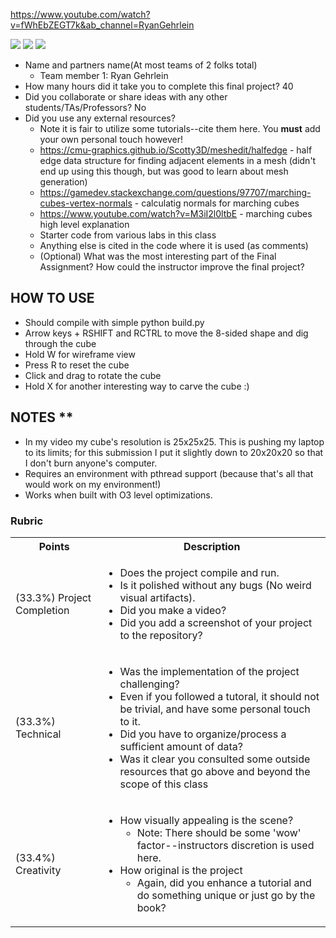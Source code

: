https://www.youtube.com/watch?v=fWhEbZEGT7k&ab_channel=RyanGehrlein

<img src=".part1/media/Screenshot_1.png">
<img src=".part1/media/Screenshot_2.png">
<img src=".part1/media/Screenshot_3.png">

* Name and partners name(At most teams of 2 folks total)
  * Team member 1: Ryan Gehrlein
* How many hours did it take you to complete this final project? 40
* Did you collaborate or share ideas with any other students/TAs/Professors? No
* Did you use any external resources? 
  * Note it is fair to utilize some tutorials--cite them here. You **must** add your own personal touch however!
  * https://cmu-graphics.github.io/Scotty3D/meshedit/halfedge - half edge data structure for finding adjacent elements in a mesh (didn't end up using this though, but was good to learn about mesh generation)
  * https://gamedev.stackexchange.com/questions/97707/marching-cubes-vertex-normals - calculatig normals for marching cubes
  * https://www.youtube.com/watch?v=M3iI2l0ltbE - marching cubes high level explanation
  * Starter code from various labs in this class
  * Anything else is cited in the code where it is used (as comments)
  * (Optional) What was the most interesting part of the Final Assignment? How could the instructor improve the final project?

## HOW TO USE

* Should compile with simple python build.py
* Arrow keys + RSHIFT and RCTRL to move the 8-sided shape and dig through the cube
* Hold W for wireframe view
* Press R to reset the cube
* Click and drag to rotate the cube
* Hold X for another interesting way to carve the cube :)

## NOTES **

* In my video my cube's resolution is 25x25x25. This is pushing my laptop to its limits; for this submission I put it slightly down to 20x20x20 so that I don't burn anyone's computer.
* Requires an environment with pthread support (because that's all that would work on my environment!)
* Works when built with O3 level optimizations.

### Rubric

<table>
  <tbody>
    <tr>
      <th>Points</th>
      <th align="center">Description</th>
    </tr>
    <tr>
      <td>(33.3%) Project Completion</td>
     <td align="left"><ul><li>Does the project compile and run.</li><li>Is it polished without any bugs (No weird visual artifacts).</li><li>Did you make a video?</li><li>Did you add a screenshot of your project to the repository?</li></ul></td>
    </tr>
    <tr>
      <td>(33.3%) Technical</td>
      <td align="left"><ul><li>Was the implementation of the project challenging?</li><li>Even if you followed a tutoral, it should not be trivial, and have some personal touch to it.</li><li>Did you have to organize/process a sufficient amount of data?</li><li>Was it clear you consulted some outside resources that go above and beyond the scope of this class</li></ul></td>
    </tr>
    <tr>
      <td>(33.4%) Creativity</td>
      <td align="left"><ul><li>How visually appealing is the scene?<ul><li>Note: There should be some 'wow' factor--instructors discretion is used here.</li></ul></li><li>How original is the project<ul><li>Again, did you enhance a tutorial and do something unique or just go by the book?</li></ul></li></ul></td>
    </tr>
  </tbody>
</table>
